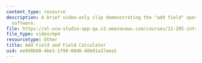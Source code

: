 ```yaml
---
content_type: resource
description: A brief video-only clip demonstrating the "add field" operation in ArcGIS
  software.
file: https://ol-ocw-studio-app-qa.s3.amazonaws.com/courses/11-205-introduction-to-spatial-analysis-fall-2019/ee948b884be11f99004660b91a37aea1_MIT11_205F19_add_field.mp4
file_type: video/mp4
resourcetype: Other
title: Add Field and Field Calculator
uid: ee948b88-4be1-1f99-0046-60b91a37aea1
---
```

